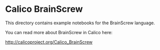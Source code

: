 Calico BrainScrew
=================

This directory contains example notebooks for the BrainScrew language.

You can read more about BrainScrew in Calico here:

http://calicoproject.org/Calico_BrainScrew
